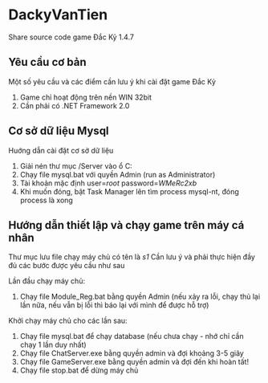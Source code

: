 # DackyVanTien
Share source code game Đắc Kỷ 1.4.7


## Yêu cầu cơ bản
Một số yêu cầu và các điểm cần lưu ý khi cài đặt game Đắc Kỷ

1. Game chỉ hoạt động trên nền WIN 32bit
2. Cần phải có .NET Framework 2.0

## Cơ sở dữ liệu Mysql
Huớng dẫn cài đặt cơ sở dữ liệu

1. Giải nén thư mục /Server vào ổ C:
2. Chạy file mysql.bat với quyền Admin (run as Administrator)
3. Tài khoản mặc định user=*root* password=*WMeRc2xb*
4. Khi muốn đóng, bật Task Manager lên tìm process mysql-nt, đóng process là xong

## Hướng dẫn thiết lập và chạy game trên máy cá nhân
Thư mục lưu file chạy máy chủ có tên là *s1* 
Cần lưu ý và phải thực hiện đầy đủ các bước được yêu cầu như sau

Lần đầu chạy máy chủ:

1. Chạy file Module_Reg.bat bằng quyền Admin (nếu xảy ra lỗi, chạy thủ lại lần nữa, nếu vẫn bị lỗi thì báo lại với mình để được hỗ trợ)

Khởi chạy máy chủ cho các lần sau:

1. Chạy file mysql.bat để chạy database (nếu chưa chạy - nhớ chỉ cần chạy 1 lần duy nhất)
2. Chạy file ChatServer.exe bằng quyền admin và đợi khoảng 3-5 giây
3. Chạy file GameServer.exe bằng quyền admin và đợi đến khi hoàn tất!
4. Chạy file stop.bat để dừng máy chủ
